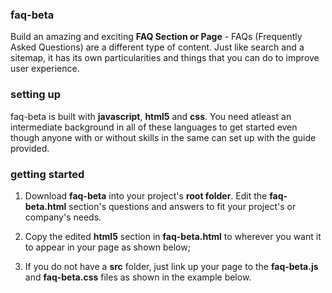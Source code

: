 ### faq-beta
Build an amazing and exciting **FAQ Section or Page** - FAQs (Frequently Asked Questions) are a different type of content. Just like search and a sitemap, it has its own particularities and things that you can do to improve user experience.
### setting up
faq-beta is built with **javascript**, **html5** and **css**. You need atleast an intermediate background in all of these languages to get started even though anyone with or without skills in the same can set up with the guide provided.
### getting started
 1. Download **faq-beta** into your project's **root folder**. Edit the **faq-beta.html** section's questions and answers to fit your project's or company's needs.
 
 2. Copy the edited **html5** section in **faq-beta.html** to wherever you want it to appear in your page as shown below;
 
 3. If you do not have a **src** folder, just link up your page to the **faq-beta.js** and **faq-beta.css** files as shown in the example below.
